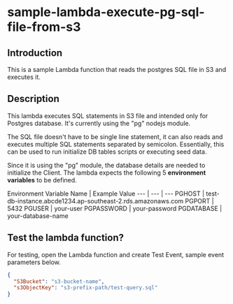 # sample-lambda-execute-pg-sql-file-from-s3

## Introduction

This is a sample Lambda function that reads the postgres SQL file in S3 and executes it.

## Description

This lambda executes SQL statements in S3 file and intended only for Postgres database. It's currently using the "pg" nodejs module.

The SQL file doesn't have to be single line statement, it can also reads and executes multiple SQL statements separated by semicolon. Essentially, this can be used to run initialize DB tables scripts or executing seed data.

Since it is using the "pg" module, the database details are needed to initialize the Client. The lambda expects the following 5 **environment variables** to be defined.

Environment Variable Name | Example Value
--- | --- | ---
PGHOST | test-db-instance.abcde1234.ap-southeast-2.rds.amazonaws.com
PGPORT | 5432
PGUSER | your-user
PGPASSWORD | your-password
PGDATABASE | your-database-name

## Test the lambda function?

For testing, open the Lambda function and create Test Event, sample event parameters below.

```json
{
  "S3Bucket": "s3-bucket-name",
  "s3ObjectKey": "s3-prefix-path/test-query.sql"
}
```
